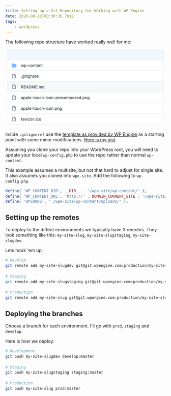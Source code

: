 ```yaml
---
title: Setting up a Git Repository for Working with WP Engine
date: 2020-08-13T00:30:36.791Z
tags:
    - wordpress
---
```


The following repo structure have worked really well for me:

![WP Engine Repo Structure](images/17c9d366efde31c73d71c419f37fcba6b02a921076fedaa2c13c8d4692f592d3.png)  

Inside `.gitignore` I use the [template as provided by WP Engine](https://wpengine.com/wp-content/uploads/2020/02/recommended-gitignore-no-wp.txt) as a starting point with some minor modifications. [Here is my gist](https://gist.github.com/rheinardkorf/f053202364fe98ea3f27312d398d09ca).

Assuming you clone your repo into your WordPress root, you will need to update your local `wp-config.php` to use the repo rather than normal `wp-content`.

This example assumes a multisite, but not that hard to adjust for single site. It also assumes you cloned into `wpe-site`. Add the following to `wp-config.php`.

``` php
define( 'WP_CONTENT_DIR', __DIR__ . '/wpe-site/wp-content/' );
define( 'WP_CONTENT_URL', 'http://' . DOMAIN_CURRENT_SITE . '/wpe-site/wp-content' );
define( 'UPLOADS', './wpe-site/wp-content/uploads/' );
```

## Setting up the remotes

To deploy to the diffent environments we typically have 3 remotes. They look something like this: `my-site-slug`, `my-site-slugstaging`, `my-site-slugdev`.

Lets hook 'em up:

``` bash
# Develop
git remote add my-site-slugdev git@git.wpengine.com:production/my-site-slugdev.git

# Staging
git remote add my-site-slugstaging git@git.wpengine.com:production/my-site-slugstaging.git

# Production
git remote add my-site-slug git@git.wpengine.com:production/my-site-slug.git
```

## Deploying the branches  

Choose a branch for each environment. I'll go with `prod`, `staging` and `develop`. 

Here is how we deploy:

``` bash
# Development
git push my-site-slugdev develop:master

# Staging
git push my-site-slugstaging staging:master

# Production
git push my-site-slug prod:master
```
